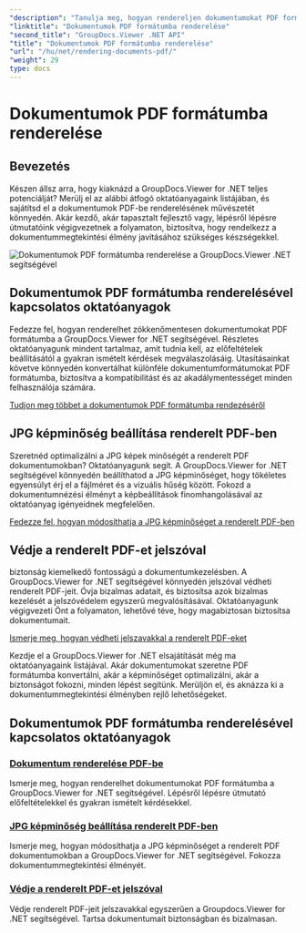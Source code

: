 ```yaml
---
"description": "Tanulja meg, hogyan rendereljen dokumentumokat PDF formátumba, hogyan állíthatja be a JPG képminőséget, és hogyan védheti jelszavakkal a PDF-eket a GroupDocs.Viewer for .NET oktatóanyagok segítségével."
"linktitle": "Dokumentumok PDF formátumba renderelése"
"second_title": "GroupDocs.Viewer .NET API"
"title": "Dokumentumok PDF formátumba renderelése"
"url": "/hu/net/rendering-documents-pdf/"
"weight": 29
type: docs
---
```

# Dokumentumok PDF formátumba renderelése


## Bevezetés

Készen állsz arra, hogy kiaknázd a GroupDocs.Viewer for .NET teljes potenciálját? Merülj el az alábbi átfogó oktatóanyagaink listájában, és sajátítsd el a dokumentumok PDF-be renderelésének művészetét könnyedén. Akár kezdő, akár tapasztalt fejlesztő vagy, lépésről lépésre útmutatóink végigvezetnek a folyamaton, biztosítva, hogy rendelkezz a dokumentummegtekintési élmény javításához szükséges készségekkel.

![Dokumentumok PDF formátumba renderelése a GroupDocs.Viewer .NET segítségével](/viewer/rendering-documents-pdf/image.png)

## Dokumentumok PDF formátumba renderelésével kapcsolatos oktatóanyagok

Fedezze fel, hogyan renderelhet zökkenőmentesen dokumentumokat PDF formátumba a GroupDocs.Viewer for .NET segítségével. Részletes oktatóanyagunk mindent tartalmaz, amit tudnia kell, az előfeltételek beállításától a gyakran ismételt kérdések megválaszolásáig. Utasításainkat követve könnyedén konvertálhat különféle dokumentumformátumokat PDF formátumba, biztosítva a kompatibilitást és az akadálymentességet minden felhasználója számára.

[Tudjon meg többet a dokumentumok PDF formátumba rendezéséről](./render-to-pdf/)

## JPG képminőség beállítása renderelt PDF-ben

Szeretnéd optimalizálni a JPG képek minőségét a renderelt PDF dokumentumokban? Oktatóanyagunk segít. A GroupDocs.Viewer for .NET segítségével könnyedén beállíthatod a JPG képminőséget, hogy tökéletes egyensúlyt érj el a fájlméret és a vizuális hűség között. Fokozd a dokumentumnézési élményt a képbeállítások finomhangolásával az oktatóanyag igényeidnek megfelelően.

[Fedezze fel, hogyan módosíthatja a JPG képminőséget a renderelt PDF-ben](./adjust-jpg-quality-pdf/)

## Védje a renderelt PDF-et jelszóval

biztonság kiemelkedő fontosságú a dokumentumkezelésben. A GroupDocs.Viewer for .NET segítségével könnyedén jelszóval védheti renderelt PDF-jeit. Óvja bizalmas adatait, és biztosítsa azok bizalmas kezelését a jelszóvédelem egyszerű megvalósításával. Oktatóanyagunk végigvezeti Önt a folyamaton, lehetővé téve, hogy magabiztosan biztosítsa dokumentumait.

[Ismerje meg, hogyan védheti jelszavakkal a renderelt PDF-eket](./protect-pdf/)

Kezdje el a GroupDocs.Viewer for .NET elsajátítását még ma oktatóanyagaink listájával. Akár dokumentumokat szeretne PDF formátumba konvertálni, akár a képminőséget optimalizálni, akár a biztonságot fokozni, minden lépést segítünk. Merüljön el, és aknázza ki a dokumentummegtekintési élményben rejlő lehetőségeket.
## Dokumentumok PDF formátumba renderelésével kapcsolatos oktatóanyagok
### [Dokumentum renderelése PDF-be](./render-to-pdf/)
Ismerje meg, hogyan renderelhet dokumentumokat PDF formátumba a GroupDocs.Viewer for .NET segítségével. Lépésről lépésre útmutató előfeltételekkel és gyakran ismételt kérdésekkel.
### [JPG képminőség beállítása renderelt PDF-ben](./adjust-jpg-quality-pdf/)
Ismerje meg, hogyan módosíthatja a JPG képminőséget a renderelt PDF dokumentumokban a GroupDocs.Viewer for .NET segítségével. Fokozza dokumentummegtekintési élményét.
### [Védje a renderelt PDF-et jelszóval](./protect-pdf/)
Védje renderelt PDF-jeit jelszavakkal egyszerűen a Groupdocs.Viewer for .NET segítségével. Tartsa dokumentumait biztonságban és bizalmasan.